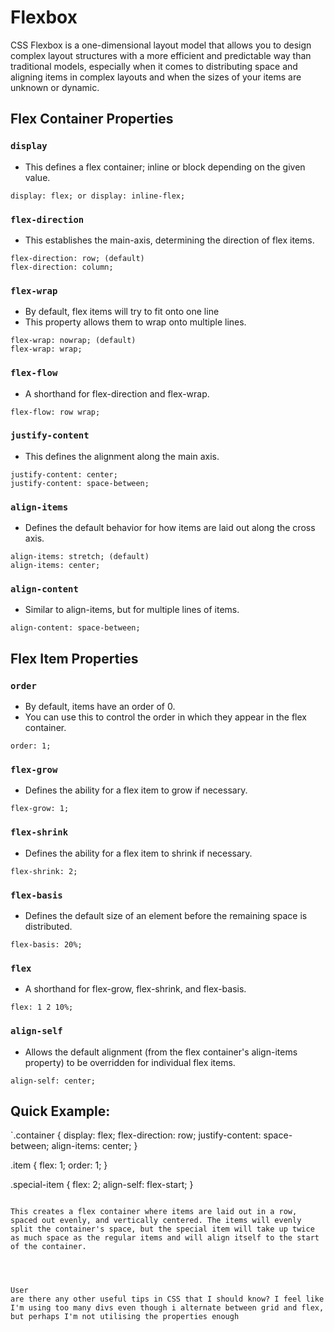# Flexbox

CSS Flexbox is a one-dimensional layout model that allows you to design complex layout structures with a more efficient and predictable way than traditional models, especially when it comes to distributing space and aligning items in complex layouts and when the sizes of your items are unknown or dynamic.

## Flex Container Properties
### ```display```
- This defines a flex container; inline or block depending on the given value.
```
display: flex; or display: inline-flex;
```

### ```flex-direction```
- This establishes the main-axis, determining the direction of flex items.
```
flex-direction: row; (default) 
flex-direction: column;
```
### ```flex-wrap```
- By default, flex items will try to fit onto one line 
- This property allows them to wrap onto multiple lines.
 
```
flex-wrap: nowrap; (default)
flex-wrap: wrap;
```

### ```flex-flow```
- A shorthand for flex-direction and flex-wrap.
```
flex-flow: row wrap;
``` 

### ```justify-content```
- This defines the alignment along the main axis.
```
justify-content: center;
justify-content: space-between;
```

### ```align-items```
- Defines the default behavior for how items are laid out along the cross axis.
```
align-items: stretch; (default)
align-items: center;
```

### ```align-content```
- Similar to align-items, but for multiple lines of items.
```
align-content: space-between;
``` 

## Flex Item Properties
### ```order```
- By default, items have an order of 0.
- You can use this to control the order in which they appear in the flex container.
```
order: 1;
``` 

### ```flex-grow```
- Defines the ability for a flex item to grow if necessary.
```
flex-grow: 1;
``` 

### ```flex-shrink```
- Defines the ability for a flex item to shrink if necessary.
```
flex-shrink: 2;
``` 

### ```flex-basis```
- Defines the default size of an element before the remaining space is distributed.
```
flex-basis: 20%;
```

### ```flex```
- A shorthand for flex-grow, flex-shrink, and flex-basis.
```
flex: 1 2 10%;
```

### ```align-self```
- Allows the default alignment (from the flex container's align-items property) to be overridden for individual flex items.
```
align-self: center;
```

## Quick Example:
`.container {
display: flex;
flex-direction: row;
justify-content: space-between;
align-items: center;
}

.item {
flex: 1;
order: 1;
}

.special-item {
flex: 2;
align-self: flex-start;
}
```

This creates a flex container where items are laid out in a row, spaced out evenly, and vertically centered. The items will evenly split the container's space, but the special item will take up twice as much space as the regular items and will align itself to the start of the container.




User
are there any other useful tips in CSS that I should know? I feel like I'm using too many divs even though i alternate between grid and flex, but perhaps I'm not utilising the properties enough

